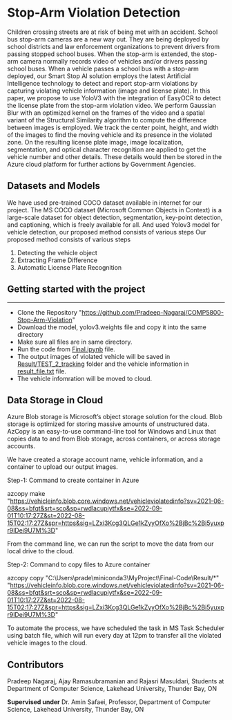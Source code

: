 # Stop-Arm Violation Detection

Children crossing streets are at risk of being met with an accident. School bus stop-arm cameras are a new way out. They are being deployed by school districts and law enforcement organizations to prevent drivers from passing stopped school buses. When the stop-arm is extended, the stop-arm camera normally records video of vehicles and/or drivers passing school buses. When a vehicle passes a school bus with a stop-arm deployed, our Smart Stop AI solution employs the latest Artificial Intelligence technology to detect and report stop-arm violations by capturing violating vehicle information (image and license plate). In this paper, we propose to use YoloV3 with the integration of EasyOCR to detect the license plate from the stop-arm violation video. We perform Gaussian Blur with an optimized kernel on the frames of the video and a spatial variant of the Structural Similarity algorithm to compute the difference between images is employed. We track the center point, height, and width of the images to find the moving vehicle and its presence in the violated zone. On the resulting license plate image, image localization, segmentation, and optical character recognition are applied to get the vehicle number and other details. These details would then be stored in the Azure cloud platform for further actions by Government Agencies.

## Datasets and Models

We have used pre-trained COCO dataset available in internet for our project. The MS COCO dataset (Microsoft Common Objects in Context) is a large-scale dataset for object detection, segmentation, key-point detection, and captioning, which is freely available for all. And used Yolov3 model for vehicle detection, our proposed method consists of various steps
Our proposed method consists of various steps

1. Detecting the vehicle object
2. Extracting Frame Difference
3. Automatic License Plate Recognition

## Getting started with the project
***
* Clone the Repository "https://github.com/Pradeep-Nagaraj/COMP5800-Stop-Arm-Violation"
* Download the model, yolov3.weights file and copy it into the same directory
* Make sure all files are in same directory.
* Run the code from [Final.ipynb](https://github.com/Pradeep-Nagaraj/COMP5800-Stop-Arm-Violation/blob/main/Final.ipynb) file.
* The output images of violated vehicle will be saved in [Result/TEST_2_tracking](https://github.com/Pradeep-Nagaraj/COMP5800-Stop-Arm-Violation/blob/main/Final.ipynb) folder and the vehicle information in [result_file.txt](https://github.com/Pradeep-Nagaraj/COMP5800-Stop-Arm-Violation/blob/main/Result/TEST_2_tracking/result_file.txt) file.
* The vehicle infomration will be moved to cloud.



## Data Storage in Cloud

Azure Blob storage is Microsoft’s object storage solution for the cloud. Blob storage is optimized for storing massive amounts of unstructured data.  AzCopy is an easy-to-use command-line tool for Windows and Linux that copies data to and from Blob storage, across containers, or across storage accounts.

We have created a storage account name, vehicle information, and a container to upload our output images. 

Step-1: Command to create container in Azure

azcopy make "https://vehicleinfo.blob.core.windows.net/vehicleviolatedinfo?sv=2021-06-08&ss=bfqt&srt=sco&sp=rwdlacupiytfx&se=2022-09-01T10:17:27Z&st=2022-08-15T02:17:27Z&spr=https&sig=LZxi3Kcg3QLGe1kZyyOfXo%2BjBc%2Bi5yuxpr9lDei9U7M%3D"

From the command line, we can run the script to move the data from our local drive to the cloud. 

Step-2: Command to copy files to Azure container

azcopy copy "C:\Users\prade\miniconda3\MyProject\Final-Code\Result/*" "https://vehicleinfo.blob.core.windows.net/vehicleviolatedinfo?sv=2021-06-08&ss=bfqt&srt=sco&sp=rwdlacupiytfx&se=2022-09-01T10:17:27Z&st=2022-08-15T02:17:27Z&spr=https&sig=LZxi3Kcg3QLGe1kZyyOfXo%2BjBc%2Bi5yuxpr9lDei9U7M%3D"

To automate the process, we have scheduled the task in MS Task Scheduler using batch file, which will run every day at 12pm to transfer all the violated vehicle images to the cloud.

## Contributors

Pradeep Nagaraj, Ajay Ramasubramanian and Rajasri Masuldari,  Students at Department of Computer Science, Lakehead University, Thunder Bay, ON

**Supervised under** Dr. Amin Safaei, Professor, Department of Computer Science, Lakehead University, Thunder Bay, ON
